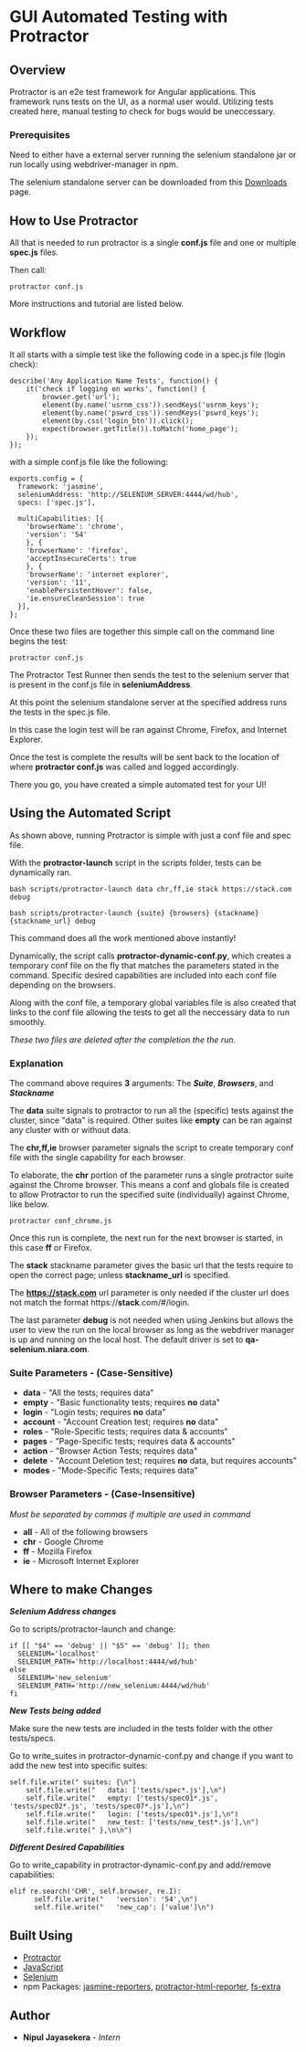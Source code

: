 # GUI Automated Testing with Protractor

## Overview

Protractor is an e2e test framework for Angular applications. This framework runs tests on the UI, as a normal user would.
Utilizing tests created here, manual testing to check for bugs would be uneccessary.

### Prerequisites

Need to either have a external server running the selenium standalone jar or run locally using webdriver-manager in npm.

The selenium standalone server can be downloaded from this [Downloads](http://docs.seleniumhq.org/download/) page.

## How to Use Protractor

All that is needed to run protractor is a single **conf.js** file and one or multiple **spec.js** files.

Then call:

```
protractor conf.js
``` 

More instructions and tutorial are listed below. 

## Workflow

It all starts with a simple test like the following code in a spec.js file (login check):
```
describe('Any Application Name Tests', function() {
	it('check if logging on works', function() {
		browser.get('url');
		element(by.name('usrnm_css')).sendKeys('usrnm_keys');
		element(by.name('pswrd_css')).sendKeys('pswrd_keys');
		element(by.css('login_btn')).click();
		expect(browser.getTitle()).toMatch('home_page');
	});
});	
```

with a simple conf.js file like the following:

```
exports.config = {
  framework: 'jasmine',
  seleniumAddress: 'http://SELENIUM_SERVER:4444/wd/hub',
  specs: ['spec.js'],

  multiCapabilities: [{
    'browserName': 'chrome',
    'version': '54'
    }, {
    'browserName': 'firefox',
    'acceptInsecureCerts': true
    }, {
    'browserName': 'internet explorer',
    'version': '11',
    'enablePersistentHover': false,
    'ie.ensureCleanSession': true
  }],
};
```

Once these two files are together this simple call on the command line begins the test:
```
protractor conf.js
```
The Protractor Test Runner then sends the test to the selenium server that is present in the conf.js file in **seleniumAddress**.

At this point the selenium standalone server at the specified address runs the tests in the spec.js file.

In this case the login test will be ran against Chrome, Firefox, and Internet Explorer. 

Once the test is complete the results will be sent back to the location of where **protractor conf.js** was called and logged accordingly.

There you go, you have created a simple automated test for your UI!

## Using the Automated Script

As shown above, running Protractor is simple with just a conf file and spec file.

With the **protractor-launch** script in the scripts folder, tests can be dynamically ran.

```
bash scripts/protractor-launch data chr,ff,ie stack https://stack.com debug

bash scripts/protractor-launch {suite} {browsers} {stackname} {stackname_url} debug
```

This command does all the work mentioned above instantly!

Dynamically, the script calls **protractor-dynamic-conf.py**, which creates a temporary conf file on the fly that matches the parameters stated in the command. Specific desired capabilities are included into each conf file depending on the browsers.

Along with the conf file, a temporary global variables file is also created that links to the conf file allowing the tests to get all the neccessary data to run smoothly. 

*These two files are deleted after the completion the the run.*

### Explanation

The command above requires **3** arguments: The ***Suite***, ***Browsers***, and ***Stackname***

The **data** suite signals to protractor to run all the (specific) tests against the cluster, since "data" is required. Other suites like **empty** can be ran against any cluster with or without data.

The **chr,ff,ie** browser parameter signals the script to create temporary conf file with the single capability for each browser. 

To elaborate, the **chr** portion of the parameter runs a single protractor suite against the Chrome browser. This means a conf and globals file is created to allow Protractor to run the specified suite (individually) against Chrome, like below.
```
protractor conf_chrome.js 
```
Once this run is complete, the next run for the next browser is started, in this case **ff** or Firefox.

The **stack** stackname parameter gives the basic url that the tests require to open the correct page; unless **stackname_url** is specified. 

The **https://stack.com** url parameter is only needed if the cluster url does not match the format https://**stack**.com/#/login.

The last parameter **debug** is not needed when using Jenkins but allows the user to view the run on the local browser as long as the webdriver manager is up and running on the local host. The default driver is set to **qa-selenium.niara.com**.

### Suite Parameters - (Case-Sensitive)

* **data** - "All the tests; requires data"
* **empty** - "Basic functionality tests; requires **no** data"
* **login** - "Login tests; requires **no** data"
* **account** - "Account Creation test; requires **no** data"
* **roles** - "Role-Specific tests; requires data & accounts"
* **pages** - "Page-Specific tests; requires data & accounts"
* **action** - "Browser Action Tests; requires data"
* **delete** - "Account Deletion test; requires **no** data, but requires accounts"
* **modes** - "Mode-Specific Tests; requires data"

### Browser Parameters - (Case-Insensitive)
*Must be separated by commas if multiple are used in command*
* **all** - All of the following browsers
* **chr** - Google Chrome
* **ff** - Mozilla Firefox
* **ie** - Microsoft Internet Explorer

## Where to make Changes
***Selenium Address changes***

Go to scripts/protractor-launch and change:

```
if [[ "$4" == 'debug' || "$5" == 'debug' ]]; then
  SELENIUM='localhost'
  SELENIUM_PATH='http://localhost:4444/wd/hub'
else
  SELENIUM='new_selenium'
  SELENIUM_PATH='http://new_selenium:4444/wd/hub'
fi
```

***New Tests being added***

Make sure the new tests are included in the tests folder with the other tests/specs.

Go to write_suites in protractor-dynamic-conf.py and change if you want to add the new test into specific suites:

```
self.file.write(" suites: {\n")
    self.file.write("   data: ['tests/spec*.js'],\n")
    self.file.write("   empty: ['tests/spec01*.js', 'tests/spec02*.js', 'tests/spec07*.js'],\n")
    self.file.write("   login: ['tests/spec01*.js'],\n")
    self.file.write("   new_test: ['tests/new_test*.js'],\n")
    self.file.write(" },\n\n")
```

***Different Desired Capabilities***

Go to write_capability in protractor-dynamic-conf.py and add/remove capabilities:

```
elif re.search('CHR', self.browser, re.I):
      self.file.write("   'version': '54',\n")
      self.file.write("   'new_cap': ['value']\n")
```

## Built Using

* [Protractor](http://www.protractortest.org/#/)
* [JavaScript](https://www.javascript.com)
* [Selenium](http://www.seleniumhq.org)
* npm Packages: [jasmine-reporters](https://www.npmjs.com/package/jasmine-reporters), [protractor-html-reporter](https://www.npmjs.com/package/protractor-html-reporter), [fs-extra](https://www.npmjs.com/package/fs-extra)

## Author
* **Nipul Jayasekera** - *Intern*

